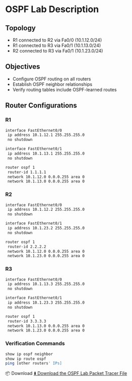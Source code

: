 # OSPF Lab Description

## Topology

- R1 connected to R2 via Fa0/0 (10.1.12.0/24)  
- R1 connected to R3 via Fa0/1 (10.1.13.0/24)  
- R2 connected to R3 via Fa0/1 (10.1.23.0/24)  

## Objectives

- Configure OSPF routing on all routers  
- Establish OSPF neighbor relationships  
- Verify routing tables include OSPF-learned routes  

## Router Configurations

### R1

```bash
interface FastEthernet0/0
 ip address 10.1.12.1 255.255.255.0
 no shutdown

interface FastEthernet0/1
 ip address 10.1.13.1 255.255.255.0
 no shutdown

router ospf 1
 router-id 1.1.1.1
 network 10.1.12.0 0.0.0.255 area 0
 network 10.1.13.0 0.0.0.255 area 0

```

### R2
```bash
interface FastEthernet0/0
 ip address 10.1.12.2 255.255.255.0
 no shutdown

interface FastEthernet0/1
 ip address 10.1.23.2 255.255.255.0
 no shutdown

router ospf 1
 router-id 2.2.2.2
 network 10.1.12.0 0.0.0.255 area 0
 network 10.1.23.0 0.0.0.255 area 0

```

### R3
```bash
interface FastEthernet0/0
 ip address 10.1.13.3 255.255.255.0
 no shutdown

interface FastEthernet0/1
 ip address 10.1.23.3 255.255.255.0
 no shutdown

router ospf 1
 router-id 3.3.3.3
 network 10.1.13.0 0.0.0.255 area 0
 network 10.1.23.0 0.0.0.255 area 0

```

### Verification Commands

```bash
show ip ospf neighbor
show ip route ospf
ping [other routers' IPs]
```

📦 Download
[⬇️ Download the OSPF Lab Packet Tracer File](https://github.com/codeemployee/network-labs/raw/main/ospf_lab.pkt)

